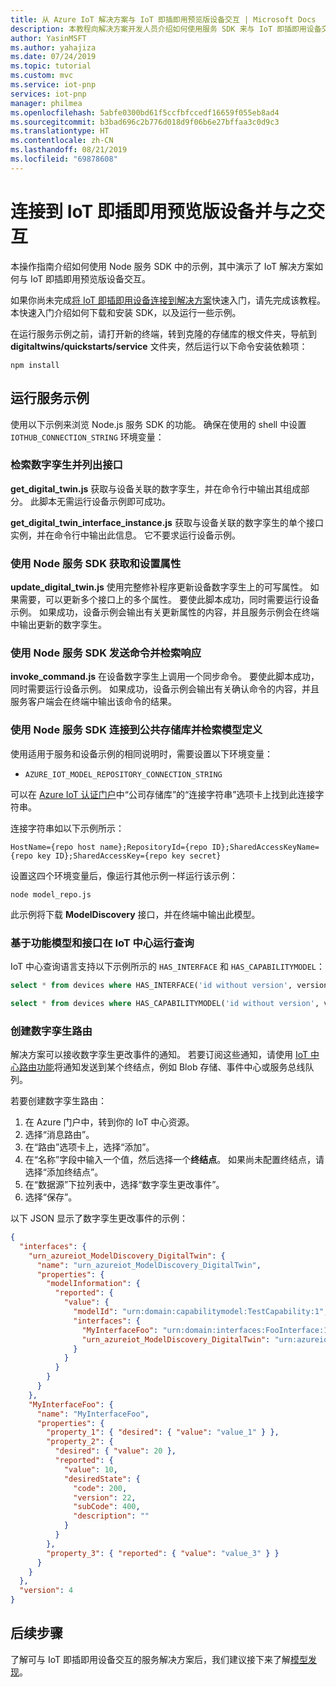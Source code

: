 ```yaml
---
title: 从 Azure IoT 解决方案与 IoT 即插即用预览版设备交互 | Microsoft Docs
description: 本教程向解决方案开发人员介绍如何使用服务 SDK 来与 IoT 即插即用设备交互。
author: YasinMSFT
ms.author: yahajiza
ms.date: 07/24/2019
ms.topic: tutorial
ms.custom: mvc
ms.service: iot-pnp
services: iot-pnp
manager: philmea
ms.openlocfilehash: 5abfe0300bd61f5ccfbfccedf16659f055eb8ad4
ms.sourcegitcommit: b3bad696c2b776d018d9f06b6e27bffaa3c0d9c3
ms.translationtype: HT
ms.contentlocale: zh-CN
ms.lasthandoff: 08/21/2019
ms.locfileid: "69878608"
---
```

# <a name="connect-to-and-interact-with-an-iot-plug-and-play-preview-device"></a>连接到 IoT 即插即用预览版设备并与之交互

本操作指南介绍如何使用 Node 服务 SDK 中的示例，其中演示了 IoT 解决方案如何与 IoT 即插即用预览版设备交互。

如果你尚未完成[将 IoT 即插即用设备连接到解决方案](quickstart-connect-pnp-device-solution.md)快速入门，请先完成该教程。 本快速入门介绍如何下载和安装 SDK，以及运行一些示例。

在运行服务示例之前，请打开新的终端，转到克隆的存储库的根文件夹，导航到 **digitaltwins/quickstarts/service** 文件夹，然后运行以下命令安装依赖项：

```cmd/sh
npm install
```

## <a name="run-the-service-samples"></a>运行服务示例

使用以下示例来浏览 Node.js 服务 SDK 的功能。 确保在使用的 shell 中设置 `IOTHUB_CONNECTION_STRING` 环境变量：

### <a name="retrieve-a-digital-twin-and-list-the-interfaces"></a>检索数字孪生并列出接口

**get_digital_twin.js** 获取与设备关联的数字孪生，并在命令行中输出其组成部分。 此脚本无需运行设备示例即可成功。

**get_digital_twin_interface_instance.js** 获取与设备关联的数字孪生的单个接口实例，并在命令行中输出此信息。 它不要求运行设备示例。

### <a name="get-and-set-properties-using-the-node-service-sdk"></a>使用 Node 服务 SDK 获取和设置属性

**update_digital_twin.js** 使用完整修补程序更新设备数字孪生上的可写属性。 如果需要，可以更新多个接口上的多个属性。 要使此脚本成功，同时需要运行设备示例。 如果成功，设备示例会输出有关更新属性的内容，并且服务示例会在终端中输出更新的数字孪生。

### <a name="send-a-command-and-retrieve-the-response-using-the-node-service-sdk"></a>使用 Node 服务 SDK 发送命令并检索响应

**invoke_command.js** 在设备数字孪生上调用一个同步命令。 要使此脚本成功，同时需要运行设备示例。 如果成功，设备示例会输出有关确认命令的内容，并且服务客户端会在终端中输出该命令的结果。

### <a name="connect-to-the-public-repository-and-retrieve-a-model-definition-using-the-node-service-sdk"></a>使用 Node 服务 SDK 连接到公共存储库并检索模型定义

使用适用于服务和设备示例的相同说明时，需要设置以下环境变量：

* `AZURE_IOT_MODEL_REPOSITORY_CONNECTION_STRING`

可以在 [Azure IoT 认证门户](https://preview.catalog.azureiotsolutions.com)中“公司存储库”的“连接字符串”选项卡上找到此连接字符串。  

连接字符串如以下示例所示：

```text
HostName={repo host name};RepositoryId={repo ID};SharedAccessKeyName={repo key ID};SharedAccessKey={repo key secret}
```

设置这四个环境变量后，像运行其他示例一样运行该示例：

```cmd/sh
node model_repo.js
```

此示例将下载 **ModelDiscovery** 接口，并在终端中输出此模型。

### <a name="run-queries-in-iot-hub-based-on-capability-models-and-interfaces"></a>基于功能模型和接口在 IoT 中心运行查询

IoT 中心查询语言支持以下示例所示的 `HAS_INTERFACE` 和 `HAS_CAPABILITYMODEL`：

```sql
select * from devices where HAS_INTERFACE('id without version', version)
```

```sql
select * from devices where HAS_CAPABILITYMODEL('id without version', version)
```

### <a name="creating-digital-twin-routes"></a>创建数字孪生路由

解决方案可以接收数字孪生更改事件的通知。 若要订阅这些通知，请使用 [IoT 中心路由功能](../iot-hub/iot-hub-devguide-endpoints.md)将通知发送到某个终结点，例如 Blob 存储、事件中心或服务总线队列。

若要创建数字孪生路由：

1. 在 Azure 门户中，转到你的 IoT 中心资源。
1. 选择“消息路由”。 
1. 在“路由”选项卡上，选择“添加”。  
1. 在“名称”字段中输入一个值，然后选择一个**终结点**。  如果尚未配置终结点，请选择“添加终结点”。 
1. 在“数据源”下拉列表中，选择“数字孪生更改事件”。  
1. 选择“保存”。 

以下 JSON 显示了数字孪生更改事件的示例：

```json
{
  "interfaces": {
    "urn_azureiot_ModelDiscovery_DigitalTwin": {
      "name": "urn_azureiot_ModelDiscovery_DigitalTwin",
      "properties": {
        "modelInformation": {
          "reported": {
            "value": {
              "modelId": "urn:domain:capabilitymodel:TestCapability:1",
              "interfaces": {
                "MyInterfaceFoo": "urn:domain:interfaces:FooInterface:1",
                "urn_azureiot_ModelDiscovery_DigitalTwin": "urn:azureiot:ModelDiscovery:DigitalTwin:1"
              }
            }
          }
        }
      }
    },
    "MyInterfaceFoo": {
      "name": "MyInterfaceFoo",
      "properties": {
        "property_1": { "desired": { "value": "value_1" } },
        "property_2": {
          "desired": { "value": 20 },
          "reported": {
            "value": 10,
            "desiredState": {
              "code": 200,
              "version": 22,
              "subCode": 400,
              "description": ""
            }
          }
        },
        "property_3": { "reported": { "value": "value_3" } }
      }
    }
  },
  "version": 4
}
```

## <a name="next-steps"></a>后续步骤

了解可与 IoT 即插即用设备交互的服务解决方案后，我们建议接下来了解[模型发现](concepts-model-discovery.md)。
